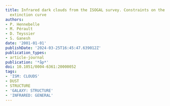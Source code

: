 ```yaml
---
title: Infrared dark clouds from the ISOGAL survey. Constraints on the interstellar
  extinction curve
authors:
- P. Hennebelle
- M. Pérault
- D. Teyssier
- S. Ganesh
date: '2001-01-01'
publishDate: '2024-03-25T16:45:47.639012Z'
publication_types:
- article-journal
publication: '*åp*'
doi: 10.1051/0004-6361:20000052
tags:
- 'ISM: CLOUDS'
- DUST
- STRUCTURE
- 'GALAXY: STRUCTURE'
- 'INFRARED: GENERAL'
---
```

